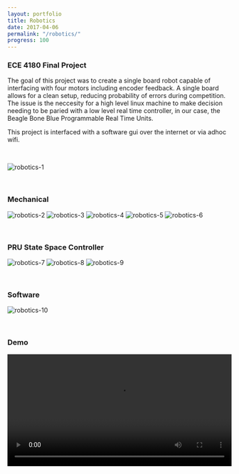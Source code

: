 ```yaml
---
layout: portfolio
title: Robotics
date: 2017-04-06
permalink: "/robotics/"
progress: 100
---
```


### ECE 4180 Final Project

The goal of this project was to create a single board robot capable of interfacing with four motors including encoder feedback. A single board allows for a clean setup, reducing probability of errors during competition. The issue is the neccesity for a high level linux machine to make decision needing to be paried with a low level real time controller, in our case, the Beagle Bone Blue Programmable Real Time Units.

This project is interfaced with a software gui over the internet or via adhoc wifi.

<br>

![robotics-1](/assets/img/portfolio/robotics/robotics-1.jpg)

<br>

### Mechanical
![robotics-2](/assets/img/portfolio/robotics/robotics-2.png)
![robotics-3](/assets/img/portfolio/robotics/robotics-3.png)
![robotics-4](/assets/img/portfolio/robotics/robotics-4.jpg)
![robotics-5](/assets/img/portfolio/robotics/robotics-5.jpg)
![robotics-6](/assets/img/portfolio/robotics/robotics-6.jpg)

<br>

### PRU State Space Controller
![robotics-7](/assets/img/portfolio/robotics/robotics-7.png)
![robotics-8](/assets/img/portfolio/robotics/robotics-8.png)
![robotics-9](/assets/img/portfolio/robotics/robotics-9.png)

<br>

### Software
![robotics-10](/assets/img/portfolio/robotics/robotics-10.png)

<br>

### Demo
<video width="100%" controls="controls">
    <source src="/assets/img/portfolio/robotics/video.mov">
    Your broswer does not support the video tag.
</video>